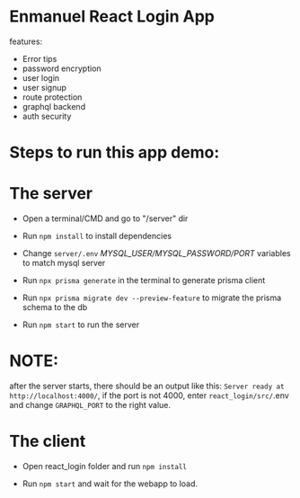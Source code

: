 # Enmanuel React Login App
features:

- Error tips
- password encryption
- user login
- user signup
- route protection
- graphql backend
- auth security


# Steps to run this app demo:


 # The server
* Open a terminal/CMD and go to "/server" dir

* Run `npm install` to install dependencies

* Change `server/.env` _MYSQL_USER/MYSQL_PASSWORD/PORT_ variables to match mysql server

* Run `npx prisma generate` in the terminal to generate prisma client

* Run `npx prisma migrate dev --preview-feature` to migrate the prisma schema to the db

* Run `npm start` to run the server

# NOTE:
after the server starts, there should be an output like this: `Server ready at http://localhost:4000/`, if the port is not 4000, enter `react_login/src/`.env and change `GRAPHQL_PORT` to the right value.

# The client

* Open react_login folder and run `npm install`

* Run `npm start` and wait for the webapp to load.
